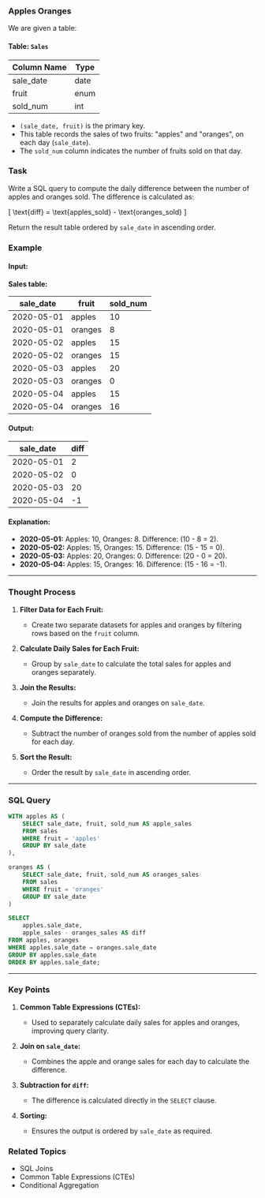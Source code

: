 ### Apples Oranges
We are given a table:

#### Table: `Sales`

| Column Name   | Type    |
|---------------|---------|
| sale_date     | date    |
| fruit         | enum    |
| sold_num      | int     |

- `(sale_date, fruit)` is the primary key.
- This table records the sales of two fruits: "apples" and "oranges", on each day (`sale_date`).
- The `sold_num` column indicates the number of fruits sold on that day.

### Task
Write a SQL query to compute the daily difference between the number of apples and oranges sold. The difference is calculated as:

\[
\text{diff} = \text{apples\_sold} - \text{oranges\_sold}
\]

Return the result table ordered by `sale_date` in ascending order.

### Example
#### Input:
**Sales table:**

| sale_date  | fruit    | sold_num |
|------------|----------|----------|
| 2020-05-01 | apples   | 10       |
| 2020-05-01 | oranges  | 8        |
| 2020-05-02 | apples   | 15       |
| 2020-05-02 | oranges  | 15       |
| 2020-05-03 | apples   | 20       |
| 2020-05-03 | oranges  | 0        |
| 2020-05-04 | apples   | 15       |
| 2020-05-04 | oranges  | 16       |

#### Output:

| sale_date  | diff |
|------------|------|
| 2020-05-01 | 2    |
| 2020-05-02 | 0    |
| 2020-05-03 | 20   |
| 2020-05-04 | -1   |

#### Explanation:
- **2020-05-01:** Apples: 10, Oranges: 8. Difference: \(10 - 8 = 2\).
- **2020-05-02:** Apples: 15, Oranges: 15. Difference: \(15 - 15 = 0\).
- **2020-05-03:** Apples: 20, Oranges: 0. Difference: \(20 - 0 = 20\).
- **2020-05-04:** Apples: 15, Oranges: 16. Difference: \(15 - 16 = -1\).

---

### Thought Process
1. **Filter Data for Each Fruit:**
   - Create two separate datasets for apples and oranges by filtering rows based on the `fruit` column.

2. **Calculate Daily Sales for Each Fruit:**
   - Group by `sale_date` to calculate the total sales for apples and oranges separately.

3. **Join the Results:**
   - Join the results for apples and oranges on `sale_date`.

4. **Compute the Difference:**
   - Subtract the number of oranges sold from the number of apples sold for each day.

5. **Sort the Result:**
   - Order the result by `sale_date` in ascending order.

---

### SQL Query
```sql
WITH apples AS (
    SELECT sale_date, fruit, sold_num AS apple_sales 
    FROM sales
    WHERE fruit = 'apples'
    GROUP BY sale_date
),

oranges AS (
    SELECT sale_date, fruit, sold_num AS oranges_sales 
    FROM sales
    WHERE fruit = 'oranges'
    GROUP BY sale_date
)

SELECT 
    apples.sale_date, 
    apple_sales - oranges_sales AS diff
FROM apples, oranges
WHERE apples.sale_date = oranges.sale_date
GROUP BY apples.sale_date
ORDER BY apples.sale_date;
```

---

### Key Points
1. **Common Table Expressions (CTEs):**
   - Used to separately calculate daily sales for apples and oranges, improving query clarity.

2. **Join on `sale_date`:**
   - Combines the apple and orange sales for each day to calculate the difference.

3. **Subtraction for `diff`:**
   - The difference is calculated directly in the `SELECT` clause.

4. **Sorting:**
   - Ensures the output is ordered by `sale_date` as required.

### Related Topics
- SQL Joins
- Common Table Expressions (CTEs)
- Conditional Aggregation
